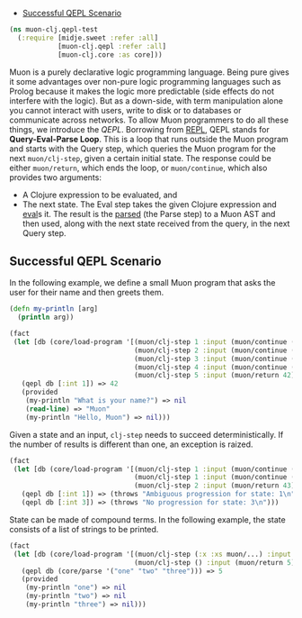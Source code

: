   * [Successful QEPL Scenario](#successful-qepl-scenario)
```clojure
(ns muon-clj.qepl-test
  (:require [midje.sweet :refer :all]
            [muon-clj.qepl :refer :all]
            [muon-clj.core :as core]))

```
Muon is a purely declarative logic programming language.
Being pure gives it some advantages over non-pure logic programming languages such as Prolog
because it makes the logic more predictable (side effects do not interfere with the logic).
But as a down-side, with term manipulation alone you cannot interact with users,
write to disk or to databases or communicate across networks.
To allow Muon programmers to do all these things, we introduce the _QEPL_.
Borrowing from [REPL](https://en.wikipedia.org/wiki/Read%E2%80%93eval%E2%80%93print_loop), QEPL stands for __Query-Eval-Parse Loop__.
This is a loop that runs outside the Muon program and starts with the Query step, which
queries the Muon program for the next `muon/clj-step`, given a certain initial state.
The response could be either `muon/return`, which ends the loop, or `muon/continue`, which also provides two arguments:
* A Clojure expression to be evaluated, and
* The next state.
The Eval step takes the given Clojure expression and [eval](https://clojuredocs.org/clojure.core/eval)s it.
The result is the [parsed](core.md#term-handling) (the Parse step) to a Muon AST and then used,
along with the next state received from the query, in the next Query step.
## Successful QEPL Scenario
In the following example, we define a small Muon program that asks the user for their name and then greets them.
```clojure
(defn my-println [arg]
  (println arg))

(fact
 (let [db (core/load-program '[(muon/clj-step 1 :input (muon/continue (muon-clj.qepl-test/my-println "What is your name?") 2))
                               (muon/clj-step 2 :input (muon/continue (clojure.core/read-line) 3))
                               (muon/clj-step 3 :input (muon/continue (clojure.core/str "Hello, " :input) 4))
                               (muon/clj-step 4 :input (muon/continue (muon-clj.qepl-test/my-println :input) 5))
                               (muon/clj-step 5 :input (muon/return 42))])]
   (qepl db [:int 1]) => 42
   (provided
    (my-println "What is your name?") => nil
    (read-line) => "Muon"
    (my-println "Hello, Muon") => nil)))

```
Given a state and an input, `clj-step` needs to succeed deterministically.
If the number of results is different than one, an exception is raized.
```clojure
(fact
 (let [db (core/load-program '[(muon/clj-step 1 :input (muon/continue (muon-clj.qepl-test/my-println "What is your name?") 2))
                               (muon/clj-step 1 :input (muon/continue (muon-clj.qepl-test/my-println "Was heißt du?") 2))
                               (muon/clj-step 2 :input (muon/return 43))])]
   (qepl db [:int 1]) => (throws "Ambiguous progression for state: 1\n")
   (qepl db [:int 3]) => (throws "No progression for state: 3\n")))

```
State can be made of compound terms.
In the following example, the state consists of a list of strings to be printed.
```clojure
(fact
 (let [db (core/load-program '[(muon/clj-step (:x :xs muon/...) :input (muon/continue (muon-clj.qepl-test/my-println :x) :xs))
                               (muon/clj-step () :input (muon/return 5))])]
   (qepl db (core/parse '("one" "two" "three"))) => 5
   (provided
    (my-println "one") => nil
    (my-println "two") => nil
    (my-println "three") => nil)))
```

